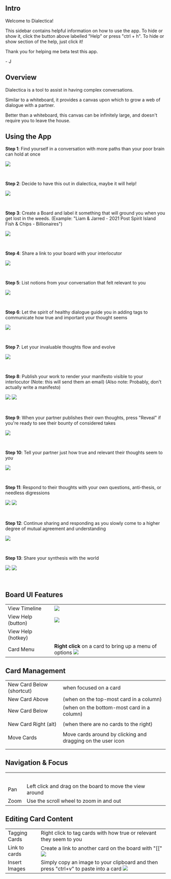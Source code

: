<section id="intro">

# <i className="fas fa-caret-down"></i> Intro

Welcome to Dialectica! 

This sidebar contains helpful information on how to use the app. To hide or show it, click the button above labelled "Help" or press "ctrl + h". To hide or show section of the help, just click it!

Thank you for helping me beta test this app.

\- J

</section>
  
<section id="overview">

# <i className="fas fa-caret-down"></i> Overview

Dialectica is a tool to assist in having complex conversations.

Similar to a whiteboard, it provides a canvas upon which to grow a web of dialogue with a partner.

Better than a whiteboard, this canvas can be infinitely large, and doesn't require you to leave the house.

</section>

<section id="steps">

# <i className="fas fa-caret-down"></i> Using the App

**Step 1**: Find yourself in a conversation with more paths than your poor brain can hold at once

![](/2023-03-31-11-58-06.png)

</br>

**Step 2**: Decide to have this out in dialectica, maybe it will help!

![](/2023-03-31-11-59-39.png)

</br>

**Step 3**: Create a Board and label it something that will ground you when you get lost in the weeds. (Example: "Liam & Jarred - 2021 Post Spirit Island Fish & Chips - Billionaires")

![](/2023-03-31-12-03-23.png)

</br>

**Step 4**: Share a link to your board with your interlocutor

![](/2023-03-31-12-19-56.png)

</br>

**Step 5**: List notions from your conversation that felt relevant to you

![](/2023-03-31-12-23-14.png)

</br>

**Step 6**: Let the spirit of healthy dialogue guide you in adding tags to communicate how true and important your thought seems

![](/2023-03-31-12-24-07.png)

</br>

**Step 7**: Let your invaluable thoughts flow and evolve

![](/2023-03-31-12-25-06.png)

</br>

**Step 8**: Publish your work to render your manifesto visible to your interlocutor (Note: this will send them an email) (Also note: Probably, don't actually write a manifesto)

![](/2023-03-31-12-26-06.png)
![](/2023-03-31-12-29-58.png)

</br>

**Step 9**: When your partner publishes their own thoughts, press "Reveal" if you're ready to see their bounty of considered takes

![](/2023-03-31-12-31-24.png)

</br>

**Step 10**: Tell your partner just how true and relevant their thoughts seem to *you*

![](/2023-03-31-12-34-13.png)

</br>

**Step 11**: Respond to their thoughts with your own questions, anti-thesis, or needless digressions

![](/2023-03-31-12-35-37.png)
![](/2023-03-31-12-36-40.png)
   
</br>

**Step 12**: Continue sharing and responding as you slowly come to a higher degree of mutual agreement and understanding

![](/2023-03-31-12-45-54.png)

</br>

**Step 13**: Share your synthesis with the world

![](/2023-03-31-12-46-19.png)
![](/2023-03-31-12-47-27.png)

</br>

</section>

<section id="board-features">

# <i className="fas fa-caret-down"></i> Board UI Features

   |                    |                                                                                       |
   | :----------------- | :------------------------------------------------------------------------------------ |
   | View Timeline      | ![](/2023-03-31-13-40-57.png)                                                         |
   | View Help (button) | ![](/asdf.png)                                                                        |
   | View Help (hotkey) | <shortcut id ="TOGGLE_HELP"></shortcut>                                               |
   | Card Menu          | **Right click** on a card to bring up a menu of options ![](/2023-03-31-14-23-59.png) |

</section>

<section id="card-management">

# <i className="fas fa-caret-down"></i> Card Management

   |                                             |                                                                                         |
   | :------------------------------------------ | :-------------------------------------------------------------------------------------- |
   | New Card Below (shortcut)                   | <shortcut id = "NEW_CARD_BELOW"></shortcut>            when focused on a card            |
   | New Card Above                              | <shortcut id = "MOVE_FOCUS_UP"></shortcut> (when on the top-most card in a column)      |
   | New Card Below                              | <shortcut id = "MOVE_FOCUS_DOWN"></shortcut> (when on the bottom-most card in a column) |
   | <command id = "NEW_RELATED_CARD"></command> | <shortcut id = "NEW_RELATED_CARD"></shortcut>                                           |
   | New Card Right (alt)                        | <shortcut id = "NEW_RELATED_CARD"></shortcut> (when there are no cards to the right)    |
   | <command id = "DELETE"></command>      | <shortcut id = "DELETE"></shortcut>                                                |
   | Move Cards                                  | Move cards around by clicking and dragging on the user icon                |
   | <command id = "COLLAPSE_TEXT"></command>    | <shortcut id = "COLLAPSE_TEXT"></shortcut>                                              |
   | <command id = "COLLAPSE_RELATED"></command> | <shortcut id = "COLLAPSE_RELATED"></shortcut>                                           |

</section>

<section id="navigation-focus">

# <i className="fas fa-caret-down"></i> Navigation & Focus

   |                                             |                                                          |
   | ------------------------------------------- | -------------------------------------------------------- |
   | <command id = "MOVE_FOCUS_UP"></command>    | <shortcut id = "MOVE_FOCUS_UP"></shortcut>               |
   | <command id = "MOVE_FOCUS_DOWN"></command>  | <shortcut id = "MOVE_FOCUS_DOWN"></shortcut>             |
   | <command id = "MOVE_FOCUS_LEFT"></command>  | <shortcut id = "MOVE_FOCUS_LEFT"></shortcut>             |
   | <command id = "MOVE_FOCUS_RIGHT"></command> | <shortcut id = "MOVE_FOCUS_RIGHT"></shortcut>            |
   | <command id = "FOCUS_TITLE"></command>      | <shortcut id = "FOCUS_TITLE"></shortcut>                 |
   | Pan                                         | Left click and drag on the board to move the view around |
   | Zoom                                        | Use the scroll wheel to zoom in and out                  |

</section>

<section id="editing-card-content">

# <i className="fas fa-caret-down"></i> Editing Card Content

   |               |                                                                                                                   |
   | ------------- | ----------------------------------------------------------------------------------------------------------------- |
   | Tagging Cards | Right click to tag cards with how true or relevant they seem to you                          |
   | Link to cards | Create a link to another card on the board with "\[\[" </br> ![](/2023-03-31-14-45-54.png)                        |
   | Insert Images | Simply copy an image to your clipboard and then press "ctrl+v" to paste into a card ![](/2023-03-31-14-18-36.png) |



</section>
